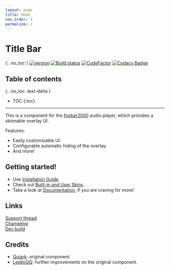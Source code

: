 ```yaml
---
layout: page
title: Home
nav_order: 1
permalink: /
---
```


# Title Bar
{: .no_toc }
[![version][version_badge]][changelog] [![Build status][appveyor_badge]](https://ci.appveyor.com/project/TheQwertiest/dotnet-title-bar/branch/master) [![CodeFactor][codefactor_badge]](https://www.codefactor.io/repository/github/theqwertiest/dotnet_title_bar/overview/master) [![Codacy Badge][codacy_badge]](https://app.codacy.com/app/qwertiest/dotnet_title_bar?utm_source=github.com&utm_medium=referral&utm_content=TheQwertiest/dotnet_title_bar&utm_campaign=Badge_Grade_Dashboard) 

## Table of contents
{: .no_toc .text-delta }

* TOC
{:toc}

---

This is a component for the [foobar2000](https://www.foobar2000.org) audio player, which provides a skinnable overlay UI.

Features:
- Easily customizable UI.
- Configurable automatic hiding of the overlay.
- And more!

## Getting started!

- Use [Installation Guide](installation.md).
- Check out [Built-in and User Skins](skin_showcase.md).
- Take a look at [Documentation](skin_format_documentation.md), if you are craving for more!

## Links
[Support thread](https://hydrogenaud.io/index.php/topic,116669.new.html)  
[Changelog][changelog]  
[Dev build](https://ci.appveyor.com/api/projects/theqwertiest/dotnet-title-bar/artifacts/_result%2FAnyCPU_Release%2Fdotnet_title_bar.net-component?branch=master&job=Configuration%3A%20Release)

## Credits
- [Quiark](https://github.com/Quiark): original component.  
- [LepkoQQ](https://github.com/LepkoQQ): further improvements on the original component.

[changelog]: changelog.md
[version_badge]: https://img.shields.io/github/release/theqwertiest/dotnet_title_bar.svg
[appveyor_badge]: https://ci.appveyor.com/api/projects/status/7e55506jhcybsif3/branch/master?svg=true
[codacy_badge]: https://api.codacy.com/project/badge/Grade/e66d47f010b34b1684969499bb9508d7
[codefactor_badge]: https://www.codefactor.io/repository/github/theqwertiest/dotnet_title_bar/badge/master
